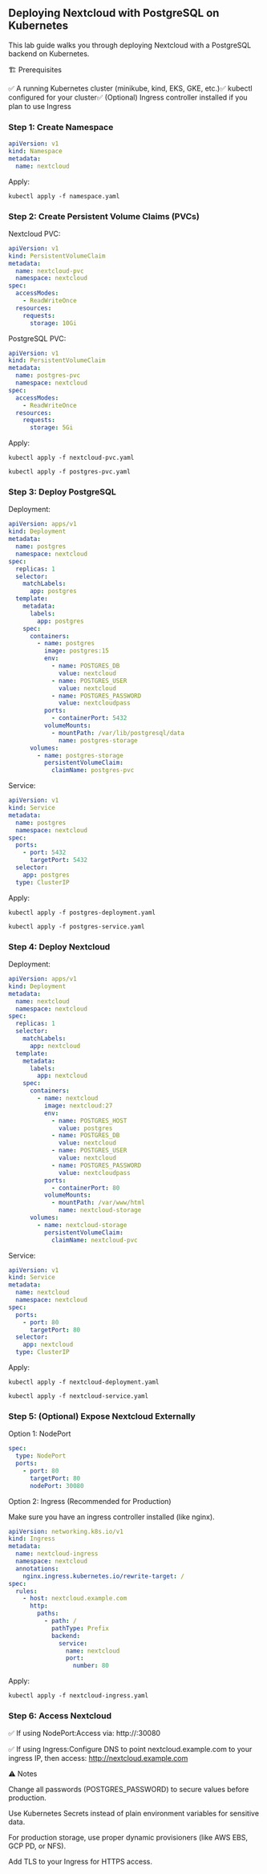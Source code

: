 ## Deploying Nextcloud with PostgreSQL on Kubernetes

This lab guide walks you through deploying Nextcloud with a PostgreSQL backend on Kubernetes.

🏗️ Prerequisites

✅ A running Kubernetes cluster (minikube, kind, EKS, GKE, etc.)✅ kubectl configured for your cluster✅ (Optional) Ingress controller installed if you plan to use Ingress

### Step 1: Create Namespace
```yaml
apiVersion: v1
kind: Namespace
metadata:
  name: nextcloud
```
Apply:
```
kubectl apply -f namespace.yaml
```
### Step 2: Create Persistent Volume Claims (PVCs)

Nextcloud PVC:
```yaml
apiVersion: v1
kind: PersistentVolumeClaim
metadata:
  name: nextcloud-pvc
  namespace: nextcloud
spec:
  accessModes:
    - ReadWriteOnce
  resources:
    requests:
      storage: 10Gi
```
PostgreSQL PVC:

```yaml
apiVersion: v1
kind: PersistentVolumeClaim
metadata:
  name: postgres-pvc
  namespace: nextcloud
spec:
  accessModes:
    - ReadWriteOnce
  resources:
    requests:
      storage: 5Gi
```
Apply:
```
kubectl apply -f nextcloud-pvc.yaml
```
```
kubectl apply -f postgres-pvc.yaml
```

### Step 3: Deploy PostgreSQL

Deployment:
```yaml
apiVersion: apps/v1
kind: Deployment
metadata:
  name: postgres
  namespace: nextcloud
spec:
  replicas: 1
  selector:
    matchLabels:
      app: postgres
  template:
    metadata:
      labels:
        app: postgres
    spec:
      containers:
        - name: postgres
          image: postgres:15
          env:
            - name: POSTGRES_DB
              value: nextcloud
            - name: POSTGRES_USER
              value: nextcloud
            - name: POSTGRES_PASSWORD
              value: nextcloudpass
          ports:
            - containerPort: 5432
          volumeMounts:
            - mountPath: /var/lib/postgresql/data
              name: postgres-storage
      volumes:
        - name: postgres-storage
          persistentVolumeClaim:
            claimName: postgres-pvc
```
Service:
```yaml
apiVersion: v1
kind: Service
metadata:
  name: postgres
  namespace: nextcloud
spec:
  ports:
    - port: 5432
      targetPort: 5432
  selector:
    app: postgres
  type: ClusterIP
```
Apply:
```
kubectl apply -f postgres-deployment.yaml
```
```
kubectl apply -f postgres-service.yaml
```

### Step 4: Deploy Nextcloud

Deployment:

```yaml
apiVersion: apps/v1
kind: Deployment
metadata:
  name: nextcloud
  namespace: nextcloud
spec:
  replicas: 1
  selector:
    matchLabels:
      app: nextcloud
  template:
    metadata:
      labels:
        app: nextcloud
    spec:
      containers:
        - name: nextcloud
          image: nextcloud:27
          env:
            - name: POSTGRES_HOST
              value: postgres
            - name: POSTGRES_DB
              value: nextcloud
            - name: POSTGRES_USER
              value: nextcloud
            - name: POSTGRES_PASSWORD
              value: nextcloudpass
          ports:
            - containerPort: 80
          volumeMounts:
            - mountPath: /var/www/html
              name: nextcloud-storage
      volumes:
        - name: nextcloud-storage
          persistentVolumeClaim:
            claimName: nextcloud-pvc
```
Service:
```yaml
apiVersion: v1
kind: Service
metadata:
  name: nextcloud
  namespace: nextcloud
spec:
  ports:
    - port: 80
      targetPort: 80
  selector:
    app: nextcloud
  type: ClusterIP
```
Apply:
```
kubectl apply -f nextcloud-deployment.yaml
```
```
kubectl apply -f nextcloud-service.yaml
```

### Step 5: (Optional) Expose Nextcloud Externally

Option 1: NodePort
```yaml
spec:
  type: NodePort
  ports:
    - port: 80
      targetPort: 80
      nodePort: 30080
```
Option 2: Ingress (Recommended for Production)

Make sure you have an ingress controller installed (like nginx).
```yaml
apiVersion: networking.k8s.io/v1
kind: Ingress
metadata:
  name: nextcloud-ingress
  namespace: nextcloud
  annotations:
    nginx.ingress.kubernetes.io/rewrite-target: /
spec:
  rules:
    - host: nextcloud.example.com
      http:
        paths:
          - path: /
            pathType: Prefix
            backend:
              service:
                name: nextcloud
                port:
                  number: 80
```
Apply:
```
kubectl apply -f nextcloud-ingress.yaml
```

### Step 6: Access Nextcloud

✅ If using NodePort:Access via: http://<NodeIP>:30080

✅ If using Ingress:Configure DNS to point nextcloud.example.com to your ingress IP, then access: http://nextcloud.example.com

⚠️ Notes

Change all passwords (POSTGRES_PASSWORD) to secure values before production.

Use Kubernetes Secrets instead of plain environment variables for sensitive data.

For production storage, use proper dynamic provisioners (like AWS EBS, GCP PD, or NFS).

Add TLS to your Ingress for HTTPS access.
